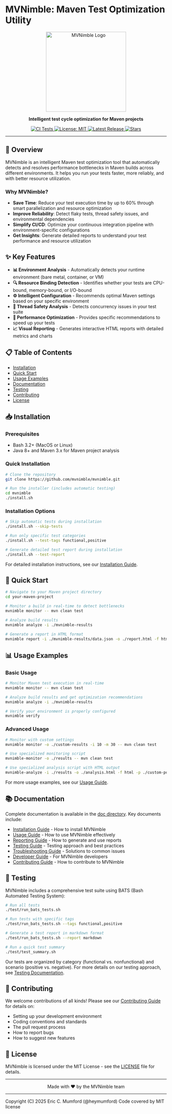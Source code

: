 # MVNimble: Maven Test Optimization Utility

<p align="center">
  <img src="doc/assets/mvnimble-logo.png" alt="MVNimble Logo" width="250"/>
</p>

<p align="center">
  <strong>Intelligent test cycle optimization for Maven projects</strong>
</p>

<p align="center">
  <a href="https://github.com/mvnimble/mvnimble/actions/workflows/ci-tests.yml">
    <img src="https://github.com/mvnimble/mvnimble/actions/workflows/ci-tests.yml/badge.svg" alt="CI Tests">
  </a>
  <a href="https://opensource.org/licenses/MIT">
    <img src="https://img.shields.io/badge/License-MIT-yellow.svg" alt="License: MIT">
  </a>
  <a href="https://github.com/mvnimble/mvnimble/releases">
    <img src="https://img.shields.io/github/v/release/mvnimble/mvnimble" alt="Latest Release">
  </a>
  <a href="https://github.com/mvnimble/mvnimble/stargazers">
    <img src="https://img.shields.io/github/stars/mvnimble/mvnimble" alt="Stars">
  </a>
</p>

---

## 🚀 Overview

MVNimble is an intelligent Maven test optimization tool that automatically detects and resolves performance bottlenecks in Maven builds across different environments. It helps you run your tests faster, more reliably, and with better resource utilization.

### Why MVNimble?

- **Save Time**: Reduce your test execution time by up to 60% through smart parallelization and resource optimization
- **Improve Reliability**: Detect flaky tests, thread safety issues, and environmental dependencies
- **Simplify CI/CD**: Optimize your continuous integration pipeline with environment-specific configurations
- **Get Insights**: Generate detailed reports to understand your test performance and resource utilization

## ✨ Key Features

- **📊 Environment Analysis** - Automatically detects your runtime environment (bare metal, container, or VM)
- **🔍 Resource Binding Detection** - Identifies whether your tests are CPU-bound, memory-bound, or I/O-bound
- **⚙️ Intelligent Configuration** - Recommends optimal Maven settings based on your specific environment
- **🧵 Thread Safety Analysis** - Detects concurrency issues in your test suite
- **🚀 Performance Optimization** - Provides specific recommendations to speed up your tests
- **📈 Visual Reporting** - Generates interactive HTML reports with detailed metrics and charts

## 📋 Table of Contents

- [Installation](#-installation)
- [Quick Start](#-quick-start)
- [Usage Examples](#-usage-examples)
- [Documentation](#-documentation)
- [Testing](#-testing)
- [Contributing](#-contributing)
- [License](#-license)

## 📥 Installation

### Prerequisites

- Bash 3.2+ (MacOS or Linux)
- Java 8+ and Maven 3.x for Maven project analysis

### Quick Installation

```bash
# Clone the repository
git clone https://github.com/mvnimble/mvnimble.git

# Run the installer (includes automatic testing)
cd mvnimble
./install.sh
```

### Installation Options

```bash
# Skip automatic tests during installation
./install.sh --skip-tests

# Run only specific test categories
./install.sh --test-tags functional,positive

# Generate detailed test report during installation
./install.sh --test-report
```

For detailed installation instructions, see our [Installation Guide](./doc/INSTALLATION.md).

## 🏃 Quick Start

```bash
# Navigate to your Maven project directory
cd your-maven-project

# Monitor a build in real-time to detect bottlenecks
mvnimble monitor -- mvn clean test

# Analyze build results
mvnimble analyze -i ./mvnimble-results

# Generate a report in HTML format
mvnimble report -i ./mvnimble-results/data.json -o ./report.html -f html
```

## 📊 Usage Examples

### Basic Usage

```bash
# Monitor Maven test execution in real-time
mvnimble monitor -- mvn clean test

# Analyze build results and get optimization recommendations
mvnimble analyze -i ./mvnimble-results

# Verify your environment is properly configured
mvnimble verify
```

### Advanced Usage

```bash
# Monitor with custom settings
mvnimble monitor -o ./custom-results -i 10 -m 30 -- mvn clean test

# Use specialized monitoring script
mvnimble-monitor -o ./results -- mvn clean test

# Use specialized analysis script with HTML output
mvnimble-analyze -i ./results -o ./analysis.html -f html -p ./custom-pom.xml
```

For more usage examples, see our [Usage Guide](./doc/USAGE.md).

## 📚 Documentation

Complete documentation is available in the [doc directory](./doc/README.md). Key documents include:

- [Installation Guide](./doc/INSTALLATION.md) - How to install MVNimble
- [Usage Guide](./doc/USAGE.md) - How to use MVNimble effectively
- [Reporting Guide](./doc/REPORTING.md) - How to generate and use reports
- [Testing Guide](./doc/TESTING.md) - Testing approach and best practices
- [Troubleshooting Guide](./doc/TROUBLESHOOTING.md) - Solutions to common issues
- [Developer Guide](./doc/DEVELOPER-GUIDE.md) - For MVNimble developers
- [Contributing Guide](./doc/CONTRIBUTING.md) - How to contribute to MVNimble

## 🧪 Testing

MVNimble includes a comprehensive test suite using BATS (Bash Automated Testing System):

```bash
# Run all tests
./test/run_bats_tests.sh

# Run tests with specific tags
./test/run_bats_tests.sh --tags functional,positive

# Generate a test report in markdown format
./test/run_bats_tests.sh --report markdown

# Run a quick test summary
./test/test_summary.sh
```

Our tests are organized by category (functional vs. nonfunctional) and scenario (positive vs. negative). For more details on our testing approach, see [Testing Documentation](./doc/TESTING.md).

## 👥 Contributing

We welcome contributions of all kinds! Please see our [Contributing Guide](./doc/CONTRIBUTING.md) for details on:

- Setting up your development environment
- Coding conventions and standards
- The pull request process
- How to report bugs
- How to suggest new features

## 📄 License

MVNimble is licensed under the MIT License - see the [LICENSE](LICENSE) file for details.

---

<p align="center">
  Made with ❤️ by the MVNimble team
</p>

---
Copyright (C) 2025 Eric C. Mumford (@heymumford) Code covered by MIT license
